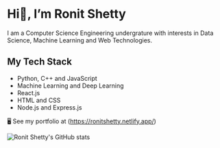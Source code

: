 # Hi👋, I’m Ronit Shetty
I am a Computer Science Engineering undergrature with interests in Data Science, Machine Learning and Web Technologies. 
## My Tech Stack
- Python, C++ and JavaScript
- Machine Learning and Deep Learning
- React.js
- HTML and CSS
- Node.js and Express.js

🖥️  See my portfolio at (https://ronitshetty.netlify.app/)

![Ronit Shetty's GitHub stats](https://github-readme-stats.vercel.app/api?username=ronitshetty16&show_icons=true&theme=merko)



<!---
ronitshetty16/ronitshetty16 is a ✨ special ✨ repository because its `README.md` (this file) appears on your GitHub profile.
You can click the Preview link to take a look at your changes.
--->

